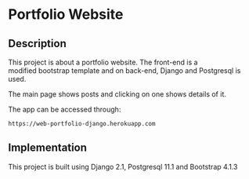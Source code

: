# Portfolio Website

## Description

This project is about a portfolio website. The front-end is a  
modified bootstrap template and on back-end, Django and Postgresql is 
used.  

The main page shows posts and clicking on one shows details of it.

The app can be accessed through:
```
https://web-portfolio-django.herokuapp.com
```

## Implementation

This project is built using Django 2.1, Postgresql 11.1 and Bootstrap 
4.1.3
